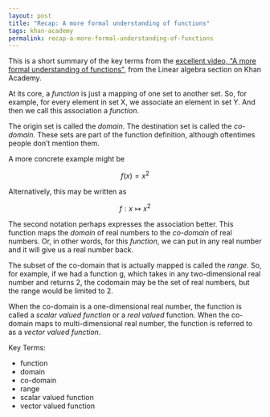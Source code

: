 ```yaml
---
layout: post
title: "Recap: A more formal understanding of functions"
tags: khan-academy
permalink: recap-a-more-formal-understanding-of-functions
---
```


This is a short summary of the key terms from the [excellent video, "A
more formal understanding of functions"](https://www.khanacademy.org/math/linear-algebra/matrix-transformations/linear-transformations/v/a-more-formal-understanding-of-functions), from the Linear algebra
section on Khan Academy.

At its core, a *function* is just a mapping of one set to another set.
So, for example, for every element in set X, we associate an element
in set Y. And then we call this association a *function*.

The origin set is called the *domain*. The destination set is called
the *co-domain*. These sets are part of the function definition,
although oftentimes people don’t mention them.

A more concrete example might be 

$$
f(x) = x^2
$$

Alternatively, this may be written as 

$$
f: x \mapsto x^2
$$

The second notation perhaps expresses the association better. This
function maps the *domain* of real numbers to the *co-domain* of real
numbers. Or, in other words, for this *function*, we can put in any
real number and it will give us a real number back.

The subset of the co-domain that is actually mapped is called the
*range*. So, for example, if we had a function g, which takes in any
two-dimensional real number and returns 2, the codomain may be the set
of real numbers, but the range would be limited to 2.

When the co-domain is a one-dimensional real number, the function is
called a *scalar valued function* or a *real valued* function. When
the co-domain maps to multi-dimensional real number, the function is
referred to as a *vector valued function*.

Key Terms:

* function
* domain
* co-domain
* range
* scalar valued function
* vector valued function


